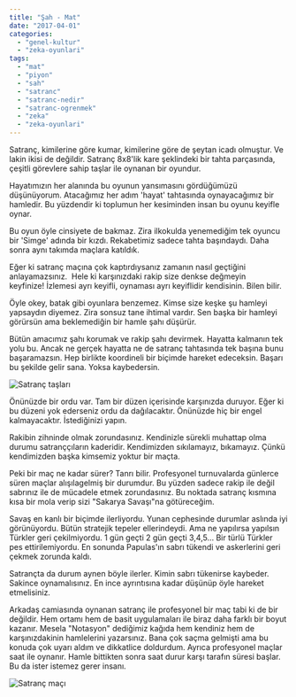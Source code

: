 ```yaml
---
title: "Şah - Mat"
date: "2017-04-01"
categories: 
  - "genel-kultur"
  - "zeka-oyunlari"
tags: 
  - "mat"
  - "piyon"
  - "sah"
  - "satranc"
  - "satranc-nedir"
  - "satranc-ogrenmek"
  - "zeka"
  - "zeka-oyunlari"
---
```


Satranç, kimilerine göre kumar, kimilerine göre de şeytan icadı olmuştur. Ve lakin ikisi de değildir. Satranç 8x8'lik kare şeklindeki bir tahta parçasında, çeşitli görevlere sahip taşlar ile oynanan bir oyundur.

Hayatımızın her alanında bu oyunun yansımasını gördüğümüzü düşünüyorum. Atacağımız her adım 'hayat' tahtasında oynayacağımız bir hamledir. Bu yüzdendir ki toplumun her kesiminden insan bu oyunu keyifle oynar.

Bu oyun öyle cinsiyete de bakmaz. Zira ilkokulda yenemediğim tek oyuncu bir 'Simge' adında bir kızdı. Rekabetimiz sadece tahta başındaydı. Daha sonra aynı takımda maçlara katıldık.

Eğer ki satranç maçına çok kaptırdıysanız zamanın nasıl geçtiğini anlayamazsınız.  Hele ki karşınızdaki rakip size denkse değmeyin keyfinize! İzlemesi ayrı keyifli, oynaması ayrı keyiflidir kendisinin. Bilen bilir.

Öyle okey, batak gibi oyunlara benzemez. Kimse size keşke şu hamleyi yapsaydın diyemez. Zira sonsuz tane ihtimal vardır. Sen başka bir hamleyi görürsün ama beklemediğin bir hamle şahı düşürür.

Bütün amacımız şahı korumak ve rakip şahı devirmek. Hayatta kalmanın tek yolu bu. Ancak ne gerçek hayatta ne de satranç tahtasında tek başına bunu başaramazsın. Hep birlikte koordineli bir biçimde hareket edeceksin. Başarı bu şekilde gelir sana. Yoksa kaybedersin.

![Satranç taşları](../images/Talent-Talks-Africa-300x150.jpg)

Önünüzde bir ordu var. Tam bir düzen içerisinde karşınızda duruyor. Eğer ki bu düzeni yok ederseniz ordu da dağılacaktır. Önünüzde hiç bir engel kalmayacaktır. İstediğinizi yapın.

Rakibin zihninde olmak zorundasınız. Kendinizle sürekli muhattap olma durumu satranççıların kaderidir. Kendimizden sıkılamayız, bıkamayız. Çünkü kendimizden başka kimsemiz yoktur bir maçta.

Peki bir maç ne kadar sürer? Tanrı bilir. Profesyonel turnuvalarda günlerce süren maçlar alışılagelmiş bir durumdur. Bu yüzden sadece rakip ile değil sabrınız ile de mücadele etmek zorundasınız. Bu noktada satranç kısmına kısa bir mola verip sizi "Sakarya Savaşı"na götüreceğim.

Savaş en kanlı bir biçimde ilerliyordu. Yunan cephesinde durumlar aslında iyi görünüyordu. Bütün stratejik tepeler ellerindeydi. Ama ne yapılırsa yapılsın Türkler geri çekilmiyordu. 1 gün geçti 2 gün geçti 3,4,5... Bir türlü Türkler pes ettirilemiyordu. En sonunda Papulas'ın sabrı tükendi ve askerlerini geri çekmek zorunda kaldı.

Satrançta da durum aynen böyle ilerler. Kimin sabrı tükenirse kaybeder. Sakince oynamalısınız. En ince ayrıntısına kadar düşünüp öyle hareket etmelisiniz.

Arkadaş camiasında oynanan satranç ile profesyonel bir maç tabi ki de bir değildir. Hem ortamı hem de basit uygulamaları ile biraz daha farklı bir boyut kazanır. Mesela "Notasyon" dediğimiz kağıda hem kendiniz hem de karşınızdakinin hamlelerini yazarsınız. Bana çok saçma gelmişti ama bu konuda çok uyarı aldım ve dikkatlice doldurdum. Ayrıca profesyonel maçlar saat ile oynanır. Hamle bittikten sonra saat durur karşı tarafın süresi başlar. Bu da ister istemez gerer insanı.

![Satranç maçı](../images/satranc-oynamak-300x200.jpg)
